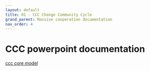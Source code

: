 ```yaml
---
layout: default
title: 01 - CCC Change Community Cycle
grand_parent: Massive cooperation documentation
nav_order: 4
---
```


# CCC powerpoint documentation
[ccc core model](https://github.com/tfroment/sandbox/blob/main/docs/InnerSource%20definition.pptx?raw=true)
